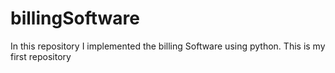 # billingSoftware
In this repository I implemented the billing Software using python. This is my first repository
